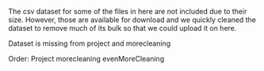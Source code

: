 The csv dataset for some of the files in here are not included due to their size. However, those are available for download and we quickly cleaned the dataset to remove much of its bulk so that we could upload it on here.

Dataset is missing from project and morecleaning

Order:
  Project
  morecleaning
  evenMoreCleaning
